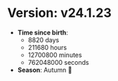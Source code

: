 # Version: v24.1.23
- **Time since birth**:
  - 8820 days
  - 211680 hours
  - 12700800 minutes
  - 762048000 seconds
- **Season**: Autumn 🍁
